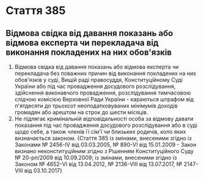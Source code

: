 Cтаття 385
====
Відмова свідка від давання показань або відмова експерта чи перекладача від виконання покладених на них обов'язків
----
1. Відмова свідка від давання показань або відмова експерта чи перекладача без поважних причин від виконання покладених на них обов'язків у суді, Вищій раді правосуддя, Конституційному Суді України або під час провадження досудового розслідування, здійснення виконавчого провадження, розслідування тимчасовою слідчою комісією Верховної Ради України -
караються штрафом від п'ятдесяти до трьохсот неоподатковуваних мінімумів доходів громадян або арештом на строк до шести місяців.
2. Не підлягає кримінальній відповідальності особа за відмову давати показання під час провадження досудового розслідування або в суді щодо себе, а також членів її сім'ї чи близьких родичів, коло яких визначається законом.
{Стаття 385 із змінами, внесеними згідно із Законами № 2456-IV від 03.03.2005, № 890-VI від 15.01.2009 - Закон визнано неконституційним згідно з Рішенням Конституційного Суду № 20-рп/2009 від 10.09.2009; із змінами, внесеними згідно із Законом № 4652-VI від 13.04.2012, № 2136-VIII від 13.07.2017, № 2147-VIII від 03.10.2017}
